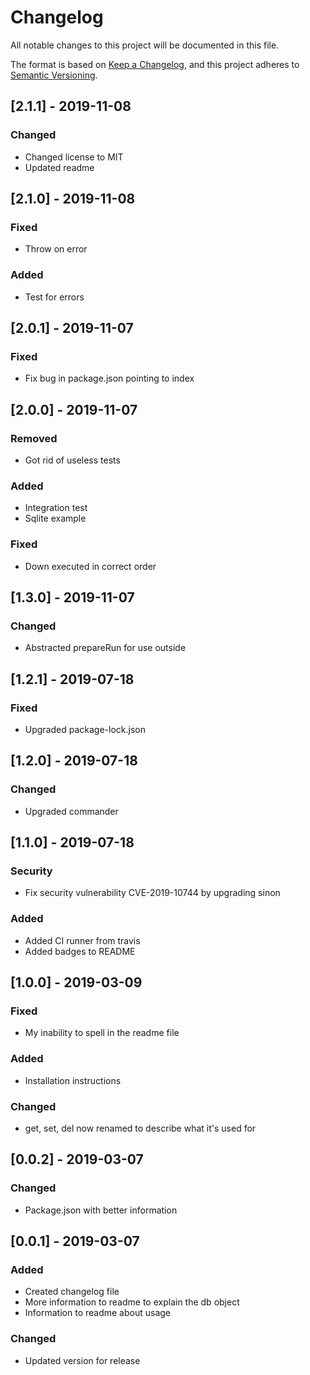 # Changelog
All notable changes to this project will be documented in this file.

The format is based on [Keep a Changelog](https://keepachangelog.com/en/1.0.0/),
and this project adheres to [Semantic Versioning](https://semver.org/spec/v2.0.0.html).

## [2.1.1] - 2019-11-08
### Changed
- Changed license to MIT
- Updated readme

## [2.1.0] - 2019-11-08
### Fixed
- Throw on error

### Added
- Test for errors

## [2.0.1] - 2019-11-07
### Fixed
- Fix bug in package.json pointing to index

## [2.0.0] - 2019-11-07
### Removed
- Got rid of useless tests

### Added
- Integration test
- Sqlite example 

### Fixed
- Down executed in correct order

## [1.3.0] - 2019-11-07
### Changed
- Abstracted prepareRun for use outside

## [1.2.1] - 2019-07-18
### Fixed
- Upgraded package-lock.json

## [1.2.0] - 2019-07-18
### Changed
- Upgraded commander

## [1.1.0] - 2019-07-18
### Security
- Fix security vulnerability CVE-2019-10744 by upgrading sinon

### Added
- Added CI runner from travis
- Added badges to README

## [1.0.0] - 2019-03-09
### Fixed
- My inability to spell in the readme file

### Added
- Installation instructions

### Changed
- get, set, del now renamed to describe what it's used for

## [0.0.2] - 2019-03-07
### Changed
- Package.json with better information

## [0.0.1] - 2019-03-07
### Added
- Created changelog file
- More information to readme to explain the db object
- Information to readme about usage

### Changed
- Updated version for release
